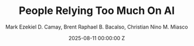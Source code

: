 ---
title: People Relying Too Much On AI
date: 2025-08-11 00:00:00 Z
category: editorial-article
layout: article-pdf
site-title: People Relying Too Much On AI
author:  Mark Ezekiel D. Camay, Brent Raphael B. Bacalso, Christian Nino M. Miasco
group: 3
pdf-file: assets/pdf/Group-3-Editorial-Article.pdf
---